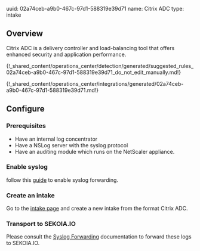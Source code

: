uuid: 02a74ceb-a9b0-467c-97d1-588319e39d71
name: Citrix ADC
type: intake

## Overview

Citrix ADC is a delivery controller and load-balancing tool that offers enhanced security and application performance.

{!\_shared_content/operations_center/detection/generated/suggested_rules_02a74ceb-a9b0-467c-97d1-588319e39d71_do_not_edit_manually.md!}

{!\_shared_content/operations_center/integrations/generated/02a74ceb-a9b0-467c-97d1-588319e39d71.md!}

## Configure

### Prerequisites

- Have an internal log concentrator
- Have a NSLog server with the syslog protocol
- Have an auditing module which runs on the NetScaler appliance.

### Enable syslog

follow this [guide](https://docs.netscaler.com/en-us/citrix-adc/current-release/system/audit-logging/configuring-audit-logging.html) to enable syslog forwarding.

### Create an intake

Go to the [intake page](https://app.sekoia.io/operations/intakes) and create a new intake from the format Citrix ADC.

### Transport to SEKOIA.IO

Please consult the [Syslog Forwarding](../../../ingestion_methods/sekoiaio_docker_concentrator/) documentation to forward these logs to SEKOIA.IO.
